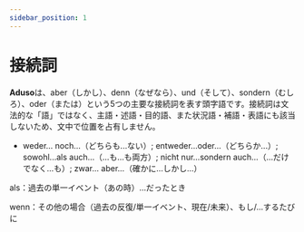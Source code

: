 ```yaml
---
sidebar_position: 1
---
```


# 接続詞

**Aduso**は、aber（しかし）、denn（なぜなら）、und（そして）、sondern（むしろ）、oder（または）という5つの主要な接続詞を表す頭字語です。接続詞は文法的な「語」ではなく、主語・述語・目的語、また状況語・補語・表語にも該当しないため、文中で位置を占有しません。

* weder... noch...（どちらも...ない）; entweder...oder...（どちらか...）; sowohl...als auch...（...も...も両方）; nicht nur...sondern auch...（...だけでなく...も）; zwar... aber...（確かに...しかし...）

als：過去の単一イベント（あの時）...だったとき

wenn：その他の場合（過去の反復/単一イベント、現在/未来）、もし/...するたびに